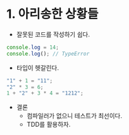 # 1. 아리송한 상황들

- 잘못된 코드를 작성하기 쉽다.

```javascript
console.log = 14;
console.log(); // TypeError
```

- 타입이 헷갈린다.

```javascript
"1" + 1 = "11";
"2" * 3 = 6;
1 + "2" + 3 * 4 = "1212";
```

- 결론
  - 컴파일러가 없으니 테스트가 최선이다.
  - TDD를 활용하자.
